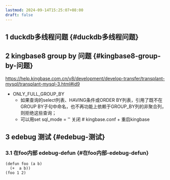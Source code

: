 ```yaml
---
lastmod: 2024-09-14T15:25:07+08:00
draft: false
---
```


## <span class="section-num">1</span> duckdb多线程问题 {#duckdb多线程问题}


## <span class="section-num">2</span> kingbase8 group by 问题 {#kingbase8-group-by-问题}

<https://help.kingbase.com.cn/v8/development/develop-transfer/transplant-mysql/transplant-mysql-3.html#id9>

-   ONLY_FULL_GROUP_BY
    -   如果查询的select列表、HAVING条件或ORDER BY列表，引用了既不在GROUP BY子句中命名，也不再功能上依赖于GROUP_BY列的非聚合列，则拒绝这些查询；
    -   可以用set sql_mode = '' 关闭  # kingbase.conf + 重启kingbase


## <span class="section-num">3</span> edebug 测试 {#edebug-测试}


### <span class="section-num">3.1</span> 在foo内部 edebug-defun {#在foo内部-edebug-defun}

```emacs-lisp
(defun foo (a b)
  (+  a b))
(foo 1 2)
```
